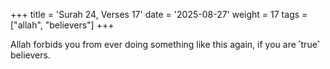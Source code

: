 +++
title = 'Surah 24, Verses 17'
date = '2025-08-27'
weight = 17
tags = ["allah", "believers"]
+++

Allah forbids you from ever doing something like this again, if you are ˹true˺ believers.